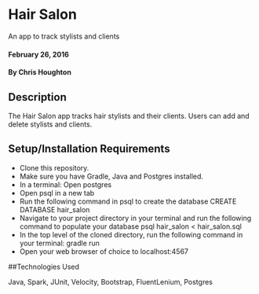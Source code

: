 # Hair Salon

  An app to track stylists and clients

#### February 26, 2016

#### By Chris Houghton

## Description

The Hair Salon app tracks hair stylists and their clients. Users can add and delete stylists and clients.


## Setup/Installation Requirements

* Clone this repository.
* Make sure you have Gradle, Java and Postgres installed.
* In a terminal: Open postgres
* Open psql in a new tab
* Run the following command in psql to create the database CREATE DATABASE hair_salon
* Navigate to your project directory in your terminal and run the following command to        populate your database psql hair_salon < hair_salon.sql
* In the top level of the cloned directory, run the following command in your terminal: gradle run
* Open your web browser of choice to localhost:4567

##Technologies Used

Java, Spark, JUnit, Velocity, Bootstrap, FluentLenium, Postgres
